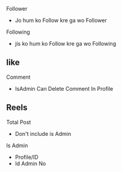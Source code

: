 Follower 
   - Jo hum ko Follow kre ga wo Follower


Following
   - jis ko  hum ko Follow kre ga wo Following


like 
   -

Comment
   - IsAdmin Can Delete Comment In Profile

Reels
   - 


Total Post
   - Don't include is Admin 

Is Admin

  - Profile/ID 
  - Id Admin No